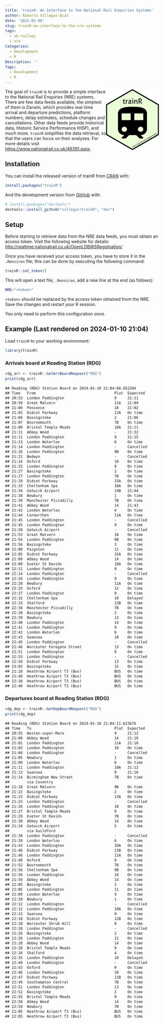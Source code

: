 ```yaml
---
title: 'trainR: An Interface to the National Rail Enquiries Systems'
author: Roberto Villegas-Diaz
date: '2021-02-08'
slug: trainR-an-interface-to-the-nre-systems
tags:
  - uk-railway
  - nre
Categories:
  - Development
  - R
Description: ''
Tags:
  - Development
  - R
---
```


<img src="https://raw.githubusercontent.com/villegar/trainR/main/inst/images/logo.png" alt="logo" align="right" height=200px/>

The goal of `trainR` is to provide a simple interface to the 
National Rail Enquiries (NRE) systems. There are few data feeds 
available, the simplest of them is Darwin, which provides real-time 
arrival and departure predictions, platform numbers, delay estimates, 
schedule changes and cancellations. Other data feeds provide historical 
data, Historic Service Performance (HSP), and much more. `trainR` 
simplifies the data retrieval, so that the users can focus on their 
analyses. For more details visit 
https://www.nationalrail.co.uk/46391.aspx.

## Installation

You can install the released version of trainR from [CRAN](https://CRAN.R-project.org) with:

``` r
install.packages("trainR")
```

And the development version from [GitHub](https://github.com/) with:

``` r
# install.packages("devtools")
devtools::install_github("villegar/trainR", "dev")
```

## Setup
Before starting to retrieve data from the NRE data feeds, you must obtain an access token. 
Visit the following website for details: http://realtime.nationalrail.co.uk/OpenLDBWSRegistration/

Once you have received your access token, you have to store it in the `.Renviron` file; this can be 
done by executing the following command:


```r
trainR::set_token()
```

This will open a text file, `.Renviron`, add a new line at the end (as follows):

```bash
NRE="<token>"
```

`<token>` should be replaced by the access token obtained from the NRE. Save the changes and restart 
your R session.

You only need to perform this configuration once.

## Example (Last rendered on 2024-01-10 21:04)

Load `trainR` to your working environment:

```r
library(trainR)
```

### Arrivals board at Reading Station (RDG)


```r
rdg_arr <- trainR::GetArrBoardRequest("RDG")
print(rdg_arr)
```

```
## Reading (RDG) Station Board on 2024-01-10 21:04:08.952204
## Time   From                                    Plat  Expected
## 20:53  London Paddington                       9     21:11
## 20:59  Great Malvern                           11A   21:09
## 21:00  Penzance                                10    21:02
## 21:03  Didcot Parkway                          13A   On time
## 21:04  Basingstoke                             2     21:06
## 21:07  Bournemouth                             7B    On time
## 21:09  Bristol Temple Meads                    10A   21:11
## 21:11  Abbey Wood                              -     21:32
## 21:11  London Paddington                       9     21:15
## 21:13  London Waterloo                         6     On time
## 21:14  London Paddington                       -     Cancelled
## 21:16  London Paddington                       9B    On time
## 21:21  Bedwyn                                  -     Cancelled
## 21:24  Oxford                                  10    On time
## 21:25  London Paddington                       9     On time
## 21:27  Basingstoke                             2     On time
## 21:27  London Paddington                       7B    On time
## 21:29  Didcot Parkway                          15A   On time
## 21:33  Cheltenham Spa                          10A   On time
## 21:34  Gatwick Airport                         14B   21:44
## 21:38  Newbury                                 1     On time
## 21:39  Manchester Piccadilly                   7B    On time
## 21:41  Abbey Wood                              14    21:43
## 21:42  London Waterloo                         4     On time
## 21:44  Carmarthen                              11A   On time
## 21:45  London Paddington                       -     Cancelled
## 21:45  London Paddington                       9     On time
## 21:50  Gatwick Airport                         -     Cancelled
## 21:53  Great Malvern                           10    On time
## 21:54  London Paddington                       9B    On time
## 21:56  Basingstoke                             3     On time
## 22:00  Paignton                                11    On time
## 22:05  Didcot Parkway                          15A   On time
## 22:09  Abbey Wood                              14    On time
## 22:09  Exeter St Davids                        10A   On time
## 22:11  London Paddington                       9     On time
## 22:14  London Paddington                       -     Cancelled
## 22:16  London Paddington                       9     On time
## 22:20  Newbury                                 11A   On time
## 22:25  Oxford                                  12    On time
## 22:27  London Paddington                       9     On time
## 22:32  Cheltenham Spa                          10    Delayed
## 22:33  Shalford                                13B   On time
## 22:38  Manchester Piccadilly                   7B    On time
## 22:39  Basingstoke                             2     On time
## 22:39  Newbury                                 13    On time
## 22:40  London Paddington                       14    On time
## 22:41  London Paddington                       9     On time
## 22:42  London Waterloo                         6     On time
## 22:43  Swansea                                 10    On time
## 22:45  London Paddington                       -     Cancelled
## 22:46  Worcester Foregate Street               13    On time
## 22:51  London Paddington                       9     On time
## 22:53  London Paddington                       -     Cancelled
## 22:59  Didcot Parkway                          13    On time
## 23:03  Basingstoke                             15    On time
## 21:10  Heathrow Airport T3 (Bus)               BUS   On time
## 21:40  Heathrow Airport T3 (Bus)               BUS   On time
## 22:10  Heathrow Airport T3 (Bus)               BUS   On time
## 22:40  Heathrow Airport T3 (Bus)               BUS   On time
```

### Departures board at Reading Station (RDG)


```r
rdg_dep <- trainR::GetDepBoardRequest("RDG")
print(rdg_dep)
```

```
## Reading (RDG) Station Board on 2024-01-10 21:04:11.623676
## Time   To                                      Plat  Expected
## 20:55  Weston-super-Mare                       9     21:12
## 21:00  Abbey Wood                              14    21:10
## 21:01  London Paddington                       11A   21:10
## 21:03  London Paddington                       10    On time
## 21:04  London Paddington                       -     Cancelled
## 21:05  Newbury                                 1     On time
## 21:09  London Waterloo                         6     On time
## 21:11  London Paddington                       10A   21:12
## 21:13  Swansea                                 9     21:16
## 21:14  Birmingham New Street                   7B    On time
##        via Coventry                            
## 21:18  Great Malvern                           9B    On time
## 21:22  Basingstoke                             2     On time
## 21:23  Didcot Parkway                          13A   On time
## 21:23  London Paddington                       -     Cancelled
## 21:26  London Paddington                       10    On time
## 21:27  Bristol Temple Meads                    9     On time
## 21:29  Exeter St Davids                        7B    On time
## 21:30  Abbey Wood                              14    On time
## 21:34  Gatwick Airport                         5     On time
##        via Guildford                           
## 21:38  London Paddington                       -     Cancelled
## 21:39  London Waterloo                         6     On time
## 21:43  London Paddington                       10A   On time
## 21:46  Didcot Parkway                          13B   On time
## 21:46  London Paddington                       11A   On time
## 21:48  Oxford                                  9     On time
## 21:52  Bournemouth                             7B    On time
## 21:56  Cheltenham Spa                          9B    On time
## 21:56  London Paddington                       10    On time
## 21:59  Abbey Wood                              14    On time
## 22:05  Basingstoke                             3     On time
## 22:05  London Paddington                       11    On time
## 22:09  London Waterloo                         4     On time
## 22:10  Newbury                                 1     On time
## 22:12  London Paddington                       -     Cancelled
## 22:12  London Paddington                       10A   On time
## 22:13  Swansea                                 9     On time
## 22:18  Didcot Parkway                          12B   On time
## 22:18  Worcester Shrub Hill                    9     On time
## 22:20  London Paddington                       -     Cancelled
## 22:26  Basingstoke                             2     On time
## 22:26  London Paddington                       12    On time
## 22:28  Abbey Wood                              14    On time
## 22:28  Bristol Temple Meads                    9     On time
## 22:34  Shalford                                4     On time
## 22:35  London Paddington                       10    Delayed
## 22:40  London Paddington                       -     Cancelled
## 22:43  Oxford                                  9     On time
## 22:46  London Paddington                       10    On time
## 22:47  Didcot Parkway                          12B   On time
## 22:49  Southampton Central                     7B    On time
## 22:51  London Paddington                       13    On time
## 22:52  Basingstoke                             2     On time
## 22:55  Bristol Temple Meads                    9     On time
## 22:58  Abbey Wood                              14    On time
## 22:59  Newbury                                 7B    On time
## 21:05  Heathrow Airport T3 (Bus)               BUS   On time
## 22:05  Heathrow Airport T3 (Bus)               BUS   On time
```

